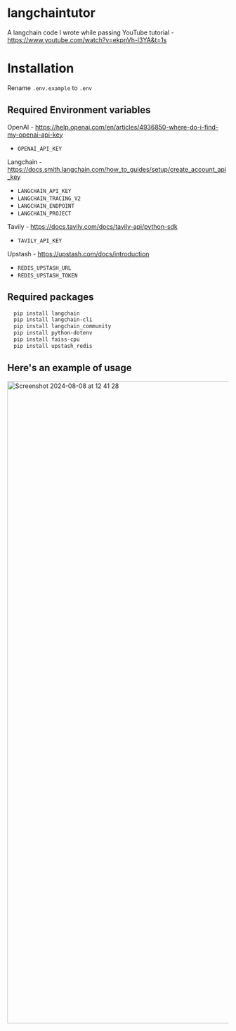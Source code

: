# langchaintutor
A langchain code I wrote while passing YouTube tutorial - https://www.youtube.com/watch?v=ekpnVh-l3YA&t=1s

# Installation

Rename `.env.example` to `.env`

## Required Environment variables

OpenAI - https://help.openai.com/en/articles/4936850-where-do-i-find-my-openai-api-key
- `OPENAI_API_KEY` 

Langchain - https://docs.smith.langchain.com/how_to_guides/setup/create_account_api_key
- `LANGCHAIN_API_KEY` 
- `LANGCHAIN_TRACING_V2`
- `LANGCHAIN_ENDPOINT`
- `LANGCHAIN_PROJECT`

Tavily - https://docs.tavily.com/docs/tavily-api/python-sdk

- `TAVILY_API_KEY`

Upstash - https://upstash.com/docs/introduction
- `REDIS_UPSTASH_URL` 
- `REDIS_UPSTASH_TOKEN`

## Required packages

```sh
  pip install langchain
  pip install langchain-cli
  pip install langchain_community
  pip install python-dotenv
  pip install faiss-cpu
  pip install upstash_redis
```

## Here's an example of usage

<img width="1459" alt="Screenshot 2024-08-08 at 12 41 28" src="https://github.com/user-attachments/assets/da70b41e-5845-459d-b618-ae72173c67f4">
